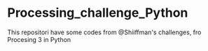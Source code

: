 # Processing_challenge_Python
This repositori have some codes from @Shiiffman's challenges, fro Procesing 3 in Python
